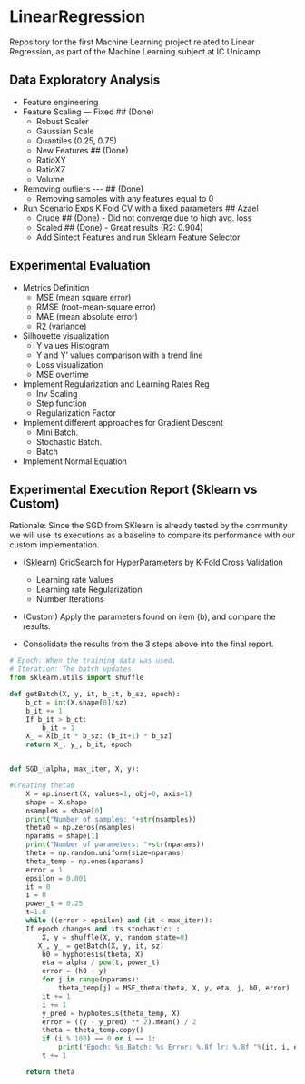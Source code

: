 # LinearRegression

Repository for the first Machine Learning project related to Linear Regression, as part of the Machine Learning subject at IC Unicamp

## Data Exploratory Analysis

- Feature engineering
- Feature Scaling — Fixed ## (Done)
  - Robust Scaler
  - Gaussian Scale
  - Quantiles (0.25, 0.75)
  - New Features ## (Done)
  - RatioXY
  - RatioXZ
  - Volume
- Removing outliers --- ## (Done)
  - Removing samples with any features equal to 0
- Run Scenario Exps K Fold CV with a fixed parameters ## Azael
  - Crude ## (Done) - Did not converge due to high avg. loss
  - Scaled ## (Done) - Great results (R2: 0.904)
  - Add Sintect Features and run Sklearn Feature Selector

## Experimental Evaluation

- Metrics Definition
  - MSE (mean square error)
  - RMSE (root-mean-square error)
  - MAE (mean absolute error)
  - R2 (variance)
- Silhouette visualization
  - Y values Histogram
  - Y and Y’ values comparison with a trend line
  - Loss visualization
  - MSE overtime
- Implement Regularization and Learning Rates Reg
  - Inv Scaling
  - Step function
  - Regularization Factor
- Implement different approaches for Gradient Descent
  - Mini Batch.
  - Stochastic Batch.
  - Batch
- Implement Normal Equation

## Experimental Execution Report (Sklearn vs Custom)

Rationale: Since the SGD from SKlearn is already tested by the community we will use its executions as a baseline to compare its performance with our custom implementation.

- (Sklearn) GridSearch for HyperParameters by K-Fold Cross Validation
  - Learning rate Values
  - Learning rate Regularization
  - Number Iterations
- (Custom) Apply the parameters found on item (b), and compare the results.

- Consolidate the results from the 3 steps above into the final report.

```python
# Epoch: When the training data was used.
# Iteration: The batch updates
from sklearn.utils import shuffle

def getBatch(X, y, it, b_it, b_sz, epoch):
    b_ct = int(X.shape[0]/sz)
    b_it += 1
    If b_it > b_ct:
        b_it = 1
    X_ = X[b_it * b_sz: (b_it+1) * b_sz]
    return X_, y_, b_it, epoch


def SGD_(alpha, max_iter, X, y):

#Creating theta0
    X = np.insert(X, values=1, obj=0, axis=1)
    shape = X.shape
    nsamples = shape[0]
    print("Number of samples: "+str(nsamples))
    theta0 = np.zeros(nsamples)
    nparams = shape[1]
    print("Number of parameters: "+str(nparams))
    theta = np.random.uniform(size=nparams)
    theta_temp = np.ones(nparams)
    error = 1
    epsilon = 0.001
    it = 0
    i = 0
    power_t = 0.25
    t=1.0
    while ((error > epsilon) and (it < max_iter)):
	If epoch changes and its stochastic: :
		X, y = shuffle(X, y, random_state=0)
       X_, y_ = getBatch(X, y, it, sz)
        h0 = hyphotesis(theta, X)
        eta = alpha / pow(t, power_t)
        error = (h0 - y)
        for j in range(nparams):
            theta_temp[j] = MSE_theta(theta, X, y, eta, j, h0, error)
        it += 1
        i += 1
        y_pred = hyphotesis(theta_temp, X)
        error = ((y - y_pred) ** 2).mean() / 2
        theta = theta_temp.copy()
        if (i % 100) == 0 or i == 1:
            print("Epoch: %s Batch: %s Error: %.8f lr: %.8f "%(it, i, error, eta))
        t += 1

    return theta
```
